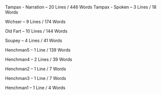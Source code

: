 Tampax - Narration – 20 Lines / 446 Words
Tampax - Spoken – 3 Lines / 18 Words 

Wichser – 9 Lines / 174 Words 

Old Fart – 10 Lines / 144 Words 

Soupey – 4 Lines / 41 Words 

Henchman5 – 1 Line / 139 Words 

Henchman4 – 2 Lines / 39 Words 

Henchman2 – 1 Line / 7 Words 

Henchman3 – 1 Line / 7 Words 

Henchman1 – 1 Line / 4 Words
